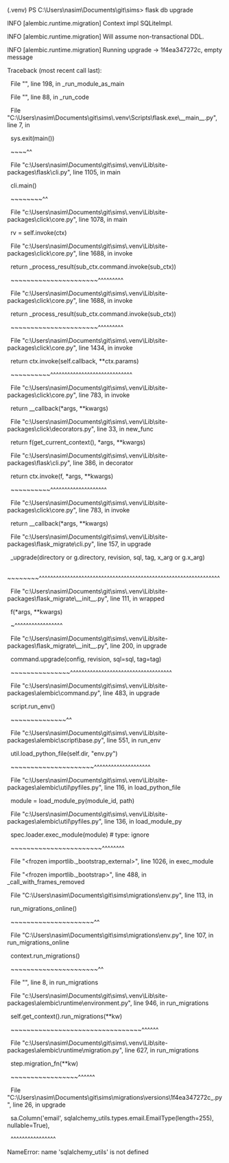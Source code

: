 

(.venv) PS C:\\Users\\nasim\\Documents\\git\\sims> flask db upgrade

INFO  \[alembic.runtime.migration] Context impl SQLiteImpl.

INFO  \[alembic.runtime.migration] Will assume non-transactional DDL.

INFO  \[alembic.runtime.migration] Running upgrade  -> 1f4ea347272c, empty message

Traceback (most recent call last):

&nbsp; File "<frozen runpy>", line 198, in \_run\_module\_as\_main

&nbsp; File "<frozen runpy>", line 88, in \_run\_code

&nbsp; File "C:\\Users\\nasim\\Documents\\git\\sims\\.venv\\Scripts\\flask.exe\\\_\_main\_\_.py", line 7, in <module>

&nbsp;   sys.exit(main())

&nbsp;            ~~~~^^

&nbsp; File "c:\\Users\\nasim\\Documents\\git\\sims\\.venv\\Lib\\site-packages\\flask\\cli.py", line 1105, in main

&nbsp;   cli.main()

&nbsp;   ~~~~~~~~^^

&nbsp; File "c:\\Users\\nasim\\Documents\\git\\sims\\.venv\\Lib\\site-packages\\click\\core.py", line 1078, in main

&nbsp;   rv = self.invoke(ctx)

&nbsp; File "c:\\Users\\nasim\\Documents\\git\\sims\\.venv\\Lib\\site-packages\\click\\core.py", line 1688, in invoke

&nbsp;   return \_process\_result(sub\_ctx.command.invoke(sub\_ctx))

&nbsp;                          ~~~~~~~~~~~~~~~~~~~~~~^^^^^^^^^

&nbsp; File "c:\\Users\\nasim\\Documents\\git\\sims\\.venv\\Lib\\site-packages\\click\\core.py", line 1688, in invoke

&nbsp;   return \_process\_result(sub\_ctx.command.invoke(sub\_ctx))

&nbsp;                          ~~~~~~~~~~~~~~~~~~~~~~^^^^^^^^^

&nbsp; File "c:\\Users\\nasim\\Documents\\git\\sims\\.venv\\Lib\\site-packages\\click\\core.py", line 1434, in invoke

&nbsp;   return ctx.invoke(self.callback, \*\*ctx.params)

&nbsp;          ~~~~~~~~~~^^^^^^^^^^^^^^^^^^^^^^^^^^^^^

&nbsp; File "c:\\Users\\nasim\\Documents\\git\\sims\\.venv\\Lib\\site-packages\\click\\core.py", line 783, in invoke

&nbsp;   return \_\_callback(\*args, \*\*kwargs)

&nbsp; File "c:\\Users\\nasim\\Documents\\git\\sims\\.venv\\Lib\\site-packages\\click\\decorators.py", line 33, in new\_func

&nbsp;   return f(get\_current\_context(), \*args, \*\*kwargs)

&nbsp; File "c:\\Users\\nasim\\Documents\\git\\sims\\.venv\\Lib\\site-packages\\flask\\cli.py", line 386, in decorator

&nbsp;   return ctx.invoke(f, \*args, \*\*kwargs)

&nbsp;          ~~~~~~~~~~^^^^^^^^^^^^^^^^^^^^

&nbsp; File "c:\\Users\\nasim\\Documents\\git\\sims\\.venv\\Lib\\site-packages\\click\\core.py", line 783, in invoke

&nbsp;   return \_\_callback(\*args, \*\*kwargs)

&nbsp; File "c:\\Users\\nasim\\Documents\\git\\sims\\.venv\\Lib\\site-packages\\flask\_migrate\\cli.py", line 157, in upgrade

&nbsp;   \_upgrade(directory or g.directory, revision, sql, tag, x\_arg or g.x\_arg)

&nbsp;   ~~~~~~~~^^^^^^^^^^^^^^^^^^^^^^^^^^^^^^^^^^^^^^^^^^^^^^^^^^^^^^^^^^^^^^^^

&nbsp; File "c:\\Users\\nasim\\Documents\\git\\sims\\.venv\\Lib\\site-packages\\flask\_migrate\\\_\_init\_\_.py", line 111, in wrapped

&nbsp;   f(\*args, \*\*kwargs)

&nbsp;   ~^^^^^^^^^^^^^^^^^

&nbsp; File "c:\\Users\\nasim\\Documents\\git\\sims\\.venv\\Lib\\site-packages\\flask\_migrate\\\_\_init\_\_.py", line 200, in upgrade

&nbsp;   command.upgrade(config, revision, sql=sql, tag=tag)

&nbsp;   ~~~~~~~~~~~~~~~^^^^^^^^^^^^^^^^^^^^^^^^^^^^^^^^^^^^

&nbsp; File "c:\\Users\\nasim\\Documents\\git\\sims\\.venv\\Lib\\site-packages\\alembic\\command.py", line 483, in upgrade

&nbsp;   script.run\_env()

&nbsp;   ~~~~~~~~~~~~~~^^

&nbsp; File "c:\\Users\\nasim\\Documents\\git\\sims\\.venv\\Lib\\site-packages\\alembic\\script\\base.py", line 551, in run\_env

&nbsp;   util.load\_python\_file(self.dir, "env.py")

&nbsp;   ~~~~~~~~~~~~~~~~~~~~~^^^^^^^^^^^^^^^^^^^^

&nbsp; File "c:\\Users\\nasim\\Documents\\git\\sims\\.venv\\Lib\\site-packages\\alembic\\util\\pyfiles.py", line 116, in load\_python\_file

&nbsp;   module = load\_module\_py(module\_id, path)

&nbsp; File "c:\\Users\\nasim\\Documents\\git\\sims\\.venv\\Lib\\site-packages\\alembic\\util\\pyfiles.py", line 136, in load\_module\_py

&nbsp;   spec.loader.exec\_module(module)  # type: ignore

&nbsp;   ~~~~~~~~~~~~~~~~~~~~~~~^^^^^^^^

&nbsp; File "<frozen importlib.\_bootstrap\_external>", line 1026, in exec\_module

&nbsp; File "<frozen importlib.\_bootstrap>", line 488, in \_call\_with\_frames\_removed

&nbsp; File "C:\\Users\\nasim\\Documents\\git\\sims\\migrations\\env.py", line 113, in <module>

&nbsp;   run\_migrations\_online()

&nbsp;   ~~~~~~~~~~~~~~~~~~~~~^^

&nbsp; File "C:\\Users\\nasim\\Documents\\git\\sims\\migrations\\env.py", line 107, in run\_migrations\_online

&nbsp;   context.run\_migrations()

&nbsp;   ~~~~~~~~~~~~~~~~~~~~~~^^

&nbsp; File "<string>", line 8, in run\_migrations

&nbsp; File "c:\\Users\\nasim\\Documents\\git\\sims\\.venv\\Lib\\site-packages\\alembic\\runtime\\environment.py", line 946, in run\_migrations

&nbsp;   self.get\_context().run\_migrations(\*\*kw)

&nbsp;   ~~~~~~~~~~~~~~~~~~~~~~~~~~~~~~~~~^^^^^^

&nbsp; File "c:\\Users\\nasim\\Documents\\git\\sims\\.venv\\Lib\\site-packages\\alembic\\runtime\\migration.py", line 627, in run\_migrations

&nbsp;   step.migration\_fn(\*\*kw)

&nbsp;   ~~~~~~~~~~~~~~~~~^^^^^^

&nbsp; File "C:\\Users\\nasim\\Documents\\git\\sims\\migrations\\versions\\1f4ea347272c\_.py", line 26, in upgrade

&nbsp;   sa.Column('email', sqlalchemy\_utils.types.email.EmailType(length=255), nullable=True),

&nbsp;                      ^^^^^^^^^^^^^^^^

NameError: name 'sqlalchemy\_utils' is not defined















